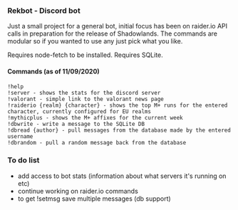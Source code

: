 ### Rekbot - Discord bot

Just a small project for a general bot, initial focus has been on raider.io API calls in preparation for the release of Shadowlands. The commands are modular so if you wanted to use any just pick what you like.

Requires node-fetch to be installed.
Requires SQLite.

#### Commands (as of 11/09/2020)

```
!help 
!server - shows the stats for the discord server
!valorant - simple link to the valorant news page
!raiderio {realm} {character} - shows the top M+ runs for the entered character, currently configured for EU realms
!mythicplus - shows the M+ affixes for the current week
!dbwrite - write a message to the SQLite DB
!dbread {author} - pull messages from the database made by the entered username
!dbrandom - pull a random message back from the database
```

### To do list

- add access to bot stats (information about what servers it's running on etc)
- continue working on raider.io commands
- to get !setmsg save multiple messages (db support)
